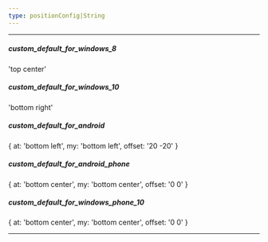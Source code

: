 ```yaml
---
type: positionConfig|String
---
```

---
##### custom_default_for_windows_8
'top center'

##### custom_default_for_windows_10
'bottom right'

##### custom_default_for_android
{ at: 'bottom left', my: 'bottom left', offset: '20 -20' }

##### custom_default_for_android_phone
{ at: 'bottom center', my: 'bottom center', offset: '0 0' }

##### custom_default_for_windows_phone_10
{ at: 'bottom center', my: 'bottom center', offset: '0 0' }

---
